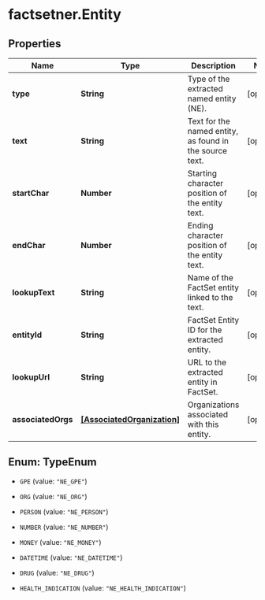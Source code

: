 # factsetner.Entity

## Properties

Name | Type | Description | Notes
------------ | ------------- | ------------- | -------------
**type** | **String** | Type of the extracted named entity (NE). | [optional] 
**text** | **String** | Text for the named entity, as found in the source text. | [optional] 
**startChar** | **Number** | Starting character position of the entity text. | [optional] 
**endChar** | **Number** | Ending character position of the entity text. | [optional] 
**lookupText** | **String** | Name of the FactSet entity linked to the text. | [optional] 
**entityId** | **String** | FactSet Entity ID for the extracted entity. | [optional] 
**lookupUrl** | **String** | URL to the extracted entity in FactSet. | [optional] 
**associatedOrgs** | [**[AssociatedOrganization]**](AssociatedOrganization.md) | Organizations associated with this entity. | [optional] 



## Enum: TypeEnum


* `GPE` (value: `"NE_GPE"`)

* `ORG` (value: `"NE_ORG"`)

* `PERSON` (value: `"NE_PERSON"`)

* `NUMBER` (value: `"NE_NUMBER"`)

* `MONEY` (value: `"NE_MONEY"`)

* `DATETIME` (value: `"NE_DATETIME"`)

* `DRUG` (value: `"NE_DRUG"`)

* `HEALTH_INDICATION` (value: `"NE_HEALTH_INDICATION"`)




